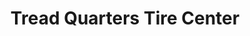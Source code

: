 ---
title: "Tread Quarters Tire Center"
url: /virginia-beach/tread-quarters-tire-center/
shop: tyres
---